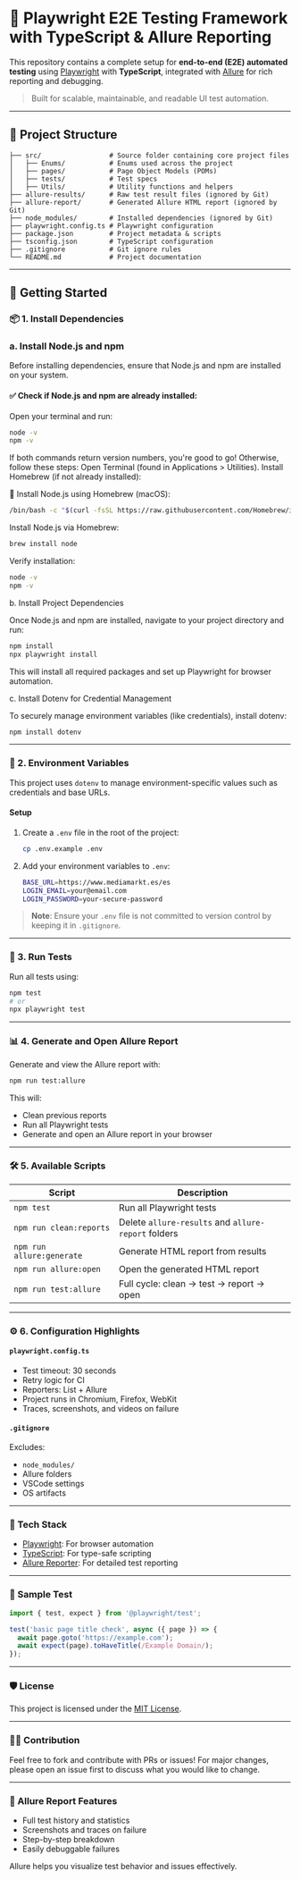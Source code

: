 # 🧪 Playwright E2E Testing Framework with TypeScript & Allure Reporting

This repository contains a complete setup for **end-to-end (E2E) automated testing** using [Playwright](https://playwright.dev/) with **TypeScript**, integrated with [Allure](https://docs.qameta.io/allure/) for rich reporting and debugging.

> Built for scalable, maintainable, and readable UI test automation.

---

## 📂 Project Structure
```plaintext
├── src/                 # Source folder containing core project files
│   ├── Enums/           # Enums used across the project
│   ├── pages/           # Page Object Models (POMs)
│   ├── tests/           # Test specs
│   ├── Utils/           # Utility functions and helpers
├── allure-results/      # Raw test result files (ignored by Git)
├── allure-report/       # Generated Allure HTML report (ignored by Git)
├── node_modules/        # Installed dependencies (ignored by Git)
├── playwright.config.ts # Playwright configuration
├── package.json         # Project metadata & scripts
├── tsconfig.json        # TypeScript configuration
├── .gitignore           # Git ignore rules
└── README.md            # Project documentation
```

---

## 🚀 Getting Started

### 📦 1. Install Dependencies

### a. Install Node.js and npm

Before installing dependencies, ensure that Node.js and npm are installed on your system.
#### ✅ Check if Node.js and npm are already installed:

Open your terminal and run:
```bash
node -v
npm -v
```
If both commands return version numbers, you're good to go! Otherwise, follow these steps:
    Open Terminal (found in Applications > Utilities).
    Install Homebrew (if not already installed):
    
🧰 Install Node.js using Homebrew (macOS):
   ```bash
   /bin/bash -c "$(curl -fsSL https://raw.githubusercontent.com/Homebrew/install/HEAD/install.sh)"
   ```
   Install Node.js via Homebrew:
   ```bash
   brew install node
   ```
   Verify installation:
   ```bash
   node -v
   npm -v
   ```

b. Install Project Dependencies

Once Node.js and npm are installed, navigate to your project directory and run:
```bash
npm install
npx playwright install
```
This will install all required packages and set up Playwright for browser automation.

c. Install Dotenv for Credential Management

To securely manage environment variables (like credentials), install dotenv:
```bash
npm install dotenv
```

---

### 🔐 2. Environment Variables
This project uses `dotenv` to manage environment-specific values such as credentials and base URLs.

#### Setup
1. Create a `.env` file in the root of the project:
   ```bash
   cp .env.example .env
   ```
2. Add your environment variables to `.env`:
   ```bash
   BASE_URL=https://www.mediamarkt.es/es
   LOGIN_EMAIL=your@email.com
   LOGIN_PASSWORD=your-secure-password
   ```

> **Note**: Ensure your `.env` file is not committed to version control by keeping it in `.gitignore`.

---

### 🧪 3. Run Tests
Run all tests using:

```bash
npm test
# or
npx playwright test
```

---

### 📊 4. Generate and Open Allure Report
Generate and view the Allure report with:

```bash
npm run test:allure
```

This will:
- Clean previous reports
- Run all Playwright tests
- Generate and open an Allure report in your browser

---

### 🛠️ 5. Available Scripts
| Script                | Description                                      |
|-----------------------|--------------------------------------------------|
| `npm test`            | Run all Playwright tests                         |
| `npm run clean:reports` | Delete `allure-results` and `allure-report` folders |
| `npm run allure:generate` | Generate HTML report from results              |
| `npm run allure:open` | Open the generated HTML report                   |
| `npm run test:allure` | Full cycle: clean → test → report → open         |

---

### ⚙️ 6. Configuration Highlights

#### `playwright.config.ts`
- Test timeout: 30 seconds
- Retry logic for CI
- Reporters: List + Allure
- Project runs in Chromium, Firefox, WebKit
- Traces, screenshots, and videos on failure

#### `.gitignore`
Excludes:
- `node_modules/`
- Allure folders
- VSCode settings
- OS artifacts

---

### 🧰 Tech Stack
- [Playwright](https://playwright.dev/): For browser automation
- [TypeScript](https://www.typescriptlang.org/): For type-safe scripting
- [Allure Reporter](https://docs.qameta.io/allure/): For detailed test reporting

---

### 🧪 Sample Test
```ts
import { test, expect } from '@playwright/test';

test('basic page title check', async ({ page }) => {
  await page.goto('https://example.com');
  await expect(page).toHaveTitle(/Example Domain/);
});
```

---

### 🛡️ License
This project is licensed under the [MIT License](LICENSE).

---

### 🙋‍♂️ Contribution
Feel free to fork and contribute with PRs or issues! For major changes, please open an issue first to discuss what you would like to change.

---

### 📸 Allure Report Features
- Full test history and statistics
- Screenshots and traces on failure
- Step-by-step breakdown
- Easily debuggable failures

Allure helps you visualize test behavior and issues effectively.
